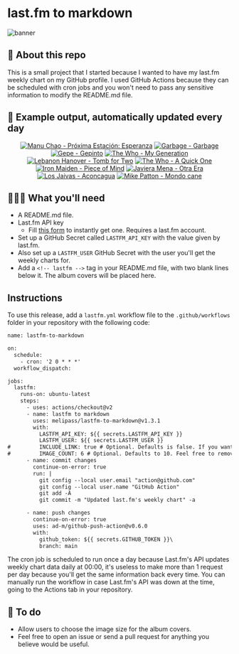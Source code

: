 # last.fm to markdown

![banner](banner.png)

## 🤖 About this repo
This is a small project that I started because I wanted to have my last.fm weekly chart on my GitHub profile. I used GitHub Actions because they can be scheduled with cron jobs and you won't need to pass any sensitive information to modify the README.md file.

## 🎵 Example output, automatically updated every day
<!-- lastfm -->
<p align="center"><a href="https://www.last.fm/music/Manu+Chao/Pr%C3%B3xima+Estaci%C3%B3n:+Esperanza"><img src="https://lastfm.freetls.fastly.net/i/u/64s/3fbea2a003731dfc69295ee48b04b9b5.jpg" title="Manu Chao - Próxima Estación: Esperanza"></a> <a href="https://www.last.fm/music/Garbage/Garbage"><img src="https://lastfm.freetls.fastly.net/i/u/64s/e1ee4a6e9e1e40c28ed510e0272b8ceb.png" title="Garbage - Garbage"></a> <a href="https://www.last.fm/music/Gepe/Gepinto"><img src="https://lastfm.freetls.fastly.net/i/u/64s/88633cbec943a54faf0c35449d3c10a6.jpg" title="Gepe - Gepinto"></a> <a href="https://www.last.fm/music/The+Who/My+Generation"><img src="https://lastfm.freetls.fastly.net/i/u/64s/6f3e58bea03bab88f8e73e04959b094c.png" title="The Who - My Generation"></a> <a href="https://www.last.fm/music/Lebanon+Hanover/Tomb+for+Two"><img src="https://lastfm.freetls.fastly.net/i/u/64s/8d9a1319348a4917c9714e0d311ffec9.png" title="Lebanon Hanover - Tomb for Two"></a> <a href="https://www.last.fm/music/The+Who/A+Quick+One"><img src="https://lastfm.freetls.fastly.net/i/u/64s/05844750b0be40d997eb262d2ef6aaed.png" title="The Who - A Quick One"></a> <a href="https://www.last.fm/music/Iron+Maiden/Piece+of+Mind"><img src="https://lastfm.freetls.fastly.net/i/u/64s/7753e1296c3c49565bc1967f408d95d3.jpg" title="Iron Maiden - Piece of Mind"></a> <a href="https://www.last.fm/music/Javiera+Mena/Otra+Era"><img src="https://lastfm.freetls.fastly.net/i/u/64s/cdbdd328cdaa4fefcf0f37e490f29c26.png" title="Javiera Mena - Otra Era"></a> <a href="https://www.last.fm/music/Los+Jaivas/Aconcagua"><img src="https://lastfm.freetls.fastly.net/i/u/64s/880e6d8b6d14459caa4f038291039694.jpg" title="Los Jaivas - Aconcagua"></a> <a href="https://www.last.fm/music/Mike+Patton/Mondo+cane"><img src="https://lastfm.freetls.fastly.net/i/u/64s/7703428dab35153fc6ab74b279de6134.jpg" title="Mike Patton - Mondo cane"></a> </p>

          
## 👩🏽‍💻 What you'll need
* A README.md file.
* Last.fm API key
  * Fill [this form](https://www.last.fm/api/account/create) to instantly get one. Requires a last.fm account.
* Set up a GitHub Secret called ```LASTFM_API_KEY``` with the value given by last.fm.
* Also set up a ```LASTFM_USER``` GitHub Secret with the user you'll get the weekly charts for.
* Add a ```<!-- lastfm -->``` tag in your README.md file, with two blank lines below it. The album covers will be placed here.

## Instructions
To use this release, add a ```lastfm.yml``` workflow file to the ```.github/workflows``` folder in your repository with the following code:
```diff
name: lastfm-to-markdown

on:
  schedule:
    - cron: '2 0 * * *'
  workflow_dispatch:

jobs:
  lastfm:
    runs-on: ubuntu-latest
    steps:
      - uses: actions/checkout@v2
      - name: lastfm to markdown
        uses: melipass/lastfm-to-markdown@v1.3.1
        with:
          LASTFM_API_KEY: ${{ secrets.LASTFM_API_KEY }}
          LASTFM_USER: ${{ secrets.LASTFM_USER }}
#         INCLUDE_LINK: true # Optional. Defaults is false. If you want to include the link to the album page, set this to true.
#         IMAGE_COUNT: 6 # Optional. Defaults to 10. Feel free to remove this line if you want.
      - name: commit changes
        continue-on-error: true
        run: |
          git config --local user.email "action@github.com"
          git config --local user.name "GitHub Action"
          git add -A
          git commit -m "Updated last.fm's weekly chart" -a

      - name: push changes
        continue-on-error: true
        uses: ad-m/github-push-action@v0.6.0
        with:
          github_token: ${{ secrets.GITHUB_TOKEN }}\
          branch: main
```
The cron job is scheduled to run once a day because Last.fm's API updates weekly chart data daily at 00:00, it's useless to make more than 1 request per day because you'll get the same information back every time. You can manually run the workflow in case Last.fm's API was down at the time, going to the Actions tab in your repository.

## 🚧 To do
* Allow users to choose the image size for the album covers.
* Feel free to open an issue or send a pull request for anything you believe would be useful.

